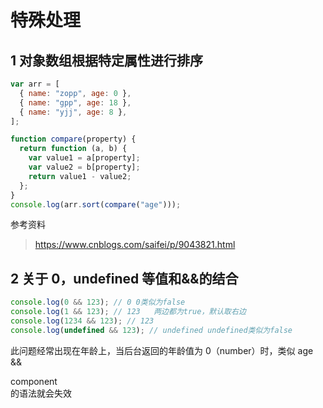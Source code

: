 # 特殊处理

## 1 对象数组根据特定属性进行排序

```javascript
var arr = [
  { name: "zopp", age: 0 },
  { name: "gpp", age: 18 },
  { name: "yjj", age: 8 },
];

function compare(property) {
  return function (a, b) {
    var value1 = a[property];
    var value2 = b[property];
    return value1 - value2;
  };
}
console.log(arr.sort(compare("age")));
```

参考资料

> https://www.cnblogs.com/saifei/p/9043821.html

## 2 关于 0，undefined 等值和&&的结合

```typescript
console.log(0 && 123); // 0	0类似为false
console.log(1 && 123); // 123	两边都为true，默认取右边
console.log(1234 && 123); // 123
console.log(undefined && 123); // undefined	undefined类似为false
```

此问题经常出现在年龄上，当后台返回的年龄值为 0（number）时，类似 age && <div>component</div> 的语法就会失效
